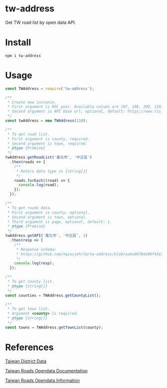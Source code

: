 # tw-address
Get TW road list by open data API.

# Install
```
npm i tw-address
```
# Usage
```javascript
const TWAddress = require('tw-address');

/**
 * Create new instance.
 * First argument is ROC year. Available values are 107, 108, 109, 110, optional, default value: CURRENT_ROC_YEAR
 * Second argument is API base url, optional, default: https://www.ris.gov.tw/rs-opendata/api/v1/datastore/ODRP049
 */
const twAddress = new TWAddress(110);

/**
 * To get road list.
 * First argument is county, required.
 * Second argument is town, required.
 * @type {Promise}
 */
twAddress.getRoadList('臺北市', '中正區')
  .then(roads => {
    /**
     * Return data type is {string[]}
     */
    roads.forEach((road) => {
      console.log(road);
    });
  });

/**
 * To get roads data.
 * First argument is county, optional.
 * Second argument is town, optional.
 * Third argument is page, optional, default: 1.
 * @type {Promise}
 */
twAddress.getAPI('臺北市', '中正區', 1)
  .then(resp => {
    /**
     * Response schema:
     * https://github.com/hqiasjehrlb/tw-address/blob/aaba0978da90f43e3af1855050546325fef2a448/lib/roadsAPI.js#L76
     */
    console.log(resp);
  });

/**
 * To get county list.
 * @type {string[]}
 */
const counties = TWAddress.getCountyList();

/**
 * To get town list.
 * Argument <county> is required.
 * @type {string[]}
 */
const towns = TWAddress.getTownList(county);
```

# References
[Taiwan District Data](https://gist.githubusercontent.com/abc873693/2804e64324eaaf26515281710e1792df/raw/a1e1fc17d04b47c564bbd9dba0d59a6a325ec7c1/taiwan_districts.json)

[Taiwan Roads Opendata Documentation](https://www.ris.gov.tw/rs-opendata/api/Main/docs/v1)

[Taiwan Roads Opendata Information](https://data.gov.tw/dataset/35321)
